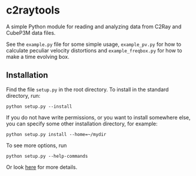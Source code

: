 c2raytools
==========

A simple Python module for reading and analyzing data from C2Ray and CubeP3M data files.

See the `example.py` file for some simple usage, `example_pv.py` for how to calculate peculiar velocity distortions and `example_freqbox.py` for how to make a time evolving box.

Installation
-------------
Find the file `setup.py` in the root directory. To install in the standard directory, run:
```
python setup.py --install
```
If you do not have write permissions, or you want to install somewhere else, you can specify some other installation directory, for example:
```
python setup.py install --home=~/mydir
```
To see more options, run
```
python setup.py --help-commands
```
Or look [here](http://docs.python.org/2/install/) for more details.
